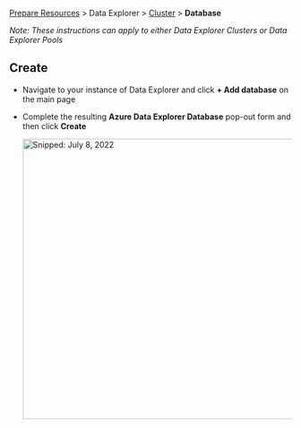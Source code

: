[Prepare Resources](PrepareResources.md) > Data Explorer > [Cluster](PrepareResources_DataExplorer_Cluster.md) > **Database**

_Note: These instructions can apply to either Data Explorer Clusters or Data Explorer Pools_

## Create

* Navigate to your instance of Data Explorer and click **+ Add database** on the main page
* Complete the resulting **Azure Data Explorer Database** pop-out form and then click **Create**
  
  <img src="https://user-images.githubusercontent.com/44923999/178294501-96d06134-e93c-4bd6-ba67-414c6be5841c.png" width="500" title="Snipped: July 8, 2022" />
